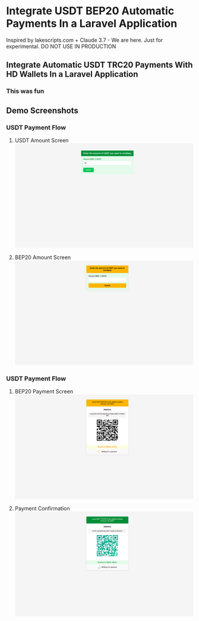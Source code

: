 # Integrate USDT BEP20 Automatic Payments In a Laravel Application

Inspired by lakescripts.com + Claude 3.7 - We are here.
Just for experimental. DO NOT USE IN PRODUCTION

## Integrate Automatic USDT TRC20 Payments With HD Wallets In a Laravel Application

### This was fun

## Demo Screenshots

### USDT Payment Flow

1. USDT Amount Screen
![USDT Amount](public/img/demo/usdt_amount.png)

2. BEP20 Amount Screen
![USDT BEP20 Amount](public/img/demo/usdt_bep20_amount.png)

### USDT Payment Flow

1. BEP20 Payment Screen
![USDT BEP20 Pay](public/img/demo/usdt_bep20_pay.png)

2. Payment Confirmation
![USDT Pay](public/img/demo/usdt_pay.png)
